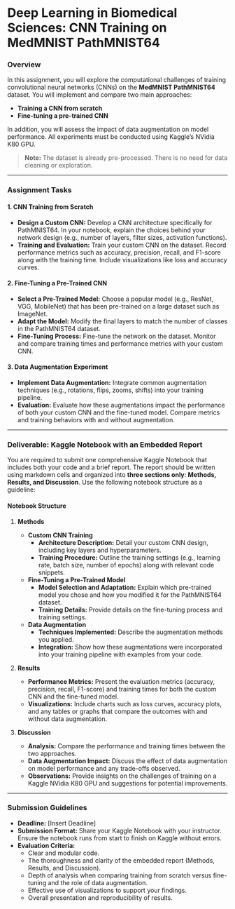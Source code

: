 # Deep Learning in Biomedical Sciences: CNN Training on MedMNIST PathMNIST64

### Overview

In this assignment, you will explore the computational challenges of training convolutional neural networks (CNNs) on the **MedMNIST PathMNIST64** dataset. You will implement and compare two main approaches:

-   **Training a CNN from scratch**
-   **Fine-tuning a pre-trained CNN**

In addition, you will assess the impact of data augmentation on model performance. All experiments must be conducted using Kaggle’s NVidia K80 GPU.

> **Note:** The dataset is already pre-processed. There is no need for data cleaning or exploration.

----------

### Assignment Tasks

#### 1. CNN Training from Scratch

-   **Design a Custom CNN:** Develop a CNN architecture specifically for PathMNIST64. In your notebook, explain the choices behind your network design (e.g., number of layers, filter sizes, activation functions).
-   **Training and Evaluation:** Train your custom CNN on the dataset. Record performance metrics such as accuracy, precision, recall, and F1-score along with the training time. Include visualizations like loss and accuracy curves.

#### 2. Fine-Tuning a Pre-Trained CNN

-   **Select a Pre-Trained Model:** Choose a popular model (e.g., ResNet, VGG, MobileNet) that has been pre-trained on a large dataset such as ImageNet.
-   **Adapt the Model:** Modify the final layers to match the number of classes in the PathMNIST64 dataset.
-   **Fine-Tuning Process:** Fine-tune the network on the dataset. Monitor and compare training times and performance metrics with your custom CNN.

#### 3. Data Augmentation Experiment

-   **Implement Data Augmentation:** Integrate common augmentation techniques (e.g., rotations, flips, zooms, shifts) into your training pipeline.
-   **Evaluation:** Evaluate how these augmentations impact the performance of both your custom CNN and the fine-tuned model. Compare metrics and training behaviors with and without augmentation.

----------

### Deliverable: Kaggle Notebook with an Embedded Report

You are required to submit one comprehensive Kaggle Notebook that includes both your code and a brief report. The report should be written using markdown cells and organized into **three sections only**: **Methods, Results, and Discussion**. Use the following notebook structure as a guideline:

#### **Notebook Structure**

1.  **Methods**
    
    -   **Custom CNN Training**
        -   **Architecture Description:** Detail your custom CNN design, including key layers and hyperparameters.
        -   **Training Procedure:** Outline the training settings (e.g., learning rate, batch size, number of epochs) along with relevant code snippets.
    -   **Fine-Tuning a Pre-Trained Model**
        -   **Model Selection and Adaptation:** Explain which pre-trained model you chose and how you modified it for the PathMNIST64 dataset.
        -   **Training Details:** Provide details on the fine-tuning process and training settings.
    -   **Data Augmentation**
        -   **Techniques Implemented:** Describe the augmentation methods you applied.
        -   **Integration:** Show how these augmentations were incorporated into your training pipeline with examples from your code.
2.  **Results**
    
    -   **Performance Metrics:** Present the evaluation metrics (accuracy, precision, recall, F1-score) and training times for both the custom CNN and the fine-tuned model.
    -   **Visualizations:** Include charts such as loss curves, accuracy plots, and any tables or graphs that compare the outcomes with and without data augmentation.
3.  **Discussion**
    
    -   **Analysis:** Compare the performance and training times between the two approaches.
    -   **Data Augmentation Impact:** Discuss the effect of data augmentation on model performance and any trade-offs observed.
    -   **Observations:** Provide insights on the challenges of training on a Kaggle NVidia K80 GPU and suggestions for potential improvements.

----------

### Submission Guidelines

-   **Deadline:** [Insert Deadline]
-   **Submission Format:** Share your Kaggle Notebook with your instructor. Ensure the notebook runs from start to finish on Kaggle without errors.
-   **Evaluation Criteria:**
    -   Clear and modular code.
    -   The thoroughness and clarity of the embedded report (Methods, Results, and Discussion).
    -   Depth of analysis when comparing training from scratch versus fine-tuning and the role of data augmentation.
    -   Effective use of visualizations to support your findings.
    -   Overall presentation and reproducibility of results.